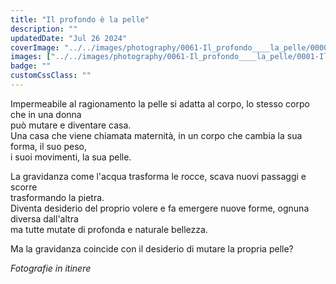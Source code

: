 ```yaml
---
title: "Il profondo è la pelle"
description: ""
updatedDate: "Jul 26 2024"
coverImage: "../../images/photography/0061-Il_profondo____la_pelle/0000-Il_profondo____la_pelle_Corpo_donna_maternita_cambiamento_mutamento_roccia_pietra_mare_acqua_schizzi_intimo_vulva_nascita_sessualita_Olympus_OM1.jpg"
images: ["../../images/photography/0061-Il_profondo____la_pelle/0001-Il_profondo____la_pelle_Corpo_donna_maternita_cambiamento_mutamento_roccia_pietra_mare_acqua_schizzi_intimo_vulva_nascita_sessualita_Olympus_OM1.jpg","../../images/photography/0061-Il_profondo____la_pelle/0002-Il_profondo____la_pelle_Corpo_donna_maternita_cambiamento_mutamento_roccia_pietra_mare_acqua_schizzi_intimo_vulva_nascita_sessualita_Olympus_OM1.jpg","../../images/photography/0061-Il_profondo____la_pelle/0003-Il_profondo____la_pelle_Corpo_donna_maternita_cambiamento_mutamento_roccia_pietra_mare_acqua_schizzi_intimo_vulva_nascita_sessualita_Olympus_OM1.jpg","../../images/photography/0061-Il_profondo____la_pelle/0004-Il_profondo____la_pelle_Corpo_donna_maternita_cambiamento_mutamento_roccia_pietra_mare_acqua_schizzi_intimo_vulva_nascita_sessualita_Olympus_OM1.jpg","../../images/photography/0061-Il_profondo____la_pelle/0005-Il_profondo____la_pelle_Corpo_donna_maternita_cambiamento_mutamento_roccia_pietra_mare_acqua_schizzi_intimo_vulva_nascita_sessualita_Olympus_OM1.jpg","../../images/photography/0061-Il_profondo____la_pelle/0006-Il_profondo____la_pelle_Corpo_donna_maternita_cambiamento_mutamento_roccia_pietra_mare_acqua_schizzi_intimo_vulva_nascita_sessualita_Olympus_OM1.jpg","../../images/photography/0061-Il_profondo____la_pelle/0007-Il_profondo____la_pelle_Corpo_donna_maternita_cambiamento_mutamento_roccia_pietra_mare_acqua_schizzi_intimo_vulva_nascita_sessualita_Olympus_OM1.jpg","../../images/photography/0061-Il_profondo____la_pelle/0008-Il_profondo____la_pelle_Corpo_donna_maternita_cambiamento_mutamento_roccia_pietra_mare_acqua_schizzi_intimo_vulva_nascita_sessualita_Olympus_OM1.jpg","../../images/photography/0061-Il_profondo____la_pelle/0009-Il_profondo____la_pelle_Corpo_donna_maternita_cambiamento_mutamento_roccia_pietra_mare_acqua_schizzi_intimo_vulva_nascita_sessualita_Olympus_OM1.jpg","../../images/photography/0061-Il_profondo____la_pelle/0010-Il_profondo____la_pelle_Corpo_donna_maternita_cambiamento_mutamento_roccia_pietra_mare_acqua_schizzi_intimo_vulva_nascita_sessualita_Olympus_OM1.jpg","../../images/photography/0061-Il_profondo____la_pelle/0011-Il_profondo____la_pelle_Corpo_donna_maternita_cambiamento_mutamento_roccia_pietra_mare_acqua_schizzi_intimo_vulva_nascita_sessualita_Olympus_OM1.jpg","../../images/photography/0061-Il_profondo____la_pelle/0012-Il_profondo____la_pelle_Corpo_donna_maternita_cambiamento_mutamento_roccia_pietra_mare_acqua_schizzi_intimo_vulva_nascita_sessualita_Olympus_OM1.jpg","../../images/photography/0061-Il_profondo____la_pelle/0013-Il_profondo____la_pelle_Corpo_donna_maternita_cambiamento_mutamento_roccia_pietra_mare_acqua_schizzi_intimo_vulva_nascita_sessualita_Olympus_OM1.jpg","../../images/photography/0061-Il_profondo____la_pelle/0014-Il_profondo____la_pelle_Corpo_donna_maternita_cambiamento_mutamento_roccia_pietra_mare_acqua_schizzi_intimo_vulva_nascita_sessualita_Olympus_OM1.jpg","../../images/photography/0061-Il_profondo____la_pelle/0015-Il_profondo____la_pelle_Corpo_donna_maternita_cambiamento_mutamento_roccia_pietra_mare_acqua_schizzi_intimo_vulva_nascita_sessualita_Olympus_OM1.jpg","../../images/photography/0061-Il_profondo____la_pelle/0016-Il_profondo____la_pelle_Corpo_donna_maternita_cambiamento_mutamento_roccia_pietra_mare_acqua_schizzi_intimo_vulva_nascita_sessualita_Olympus_OM1.jpg","../../images/photography/0061-Il_profondo____la_pelle/0017-Il_profondo____la_pelle_Corpo_donna_maternita_cambiamento_mutamento_roccia_pietra_mare_acqua_schizzi_intimo_vulva_nascita_sessualita_Olympus_OM1.jpg","../../images/photography/0061-Il_profondo____la_pelle/0018-Il_profondo____la_pelle_Corpo_donna_maternita_cambiamento_mutamento_roccia_pietra_mare_acqua_schizzi_intimo_vulva_nascita_sessualita_Olympus_OM1.jpg","../../images/photography/0061-Il_profondo____la_pelle/0019-Il_profondo____la_pelle_Corpo_donna_maternita_cambiamento_mutamento_roccia_pietra_mare_acqua_schizzi_intimo_vulva_nascita_sessualita_Olympus_OM1.jpg","../../images/photography/0061-Il_profondo____la_pelle/0020-Il_profondo____la_pelle_Corpo_donna_maternita_cambiamento_mutamento_roccia_pietra_mare_acqua_schizzi_intimo_vulva_nascita_sessualita_Olympus_OM1.jpg","../../images/photography/0061-Il_profondo____la_pelle/0021-Il_profondo____la_pelle_Corpo_donna_maternita_cambiamento_mutamento_roccia_pietra_mare_acqua_schizzi_intimo_vulva_nascita_sessualita_Olympus_OM1.jpg","../../images/photography/0061-Il_profondo____la_pelle/0022-Il_profondo____la_pelle_Corpo_donna_maternita_cambiamento_mutamento_roccia_pietra_mare_acqua_schizzi_intimo_vulva_nascita_sessualita_Olympus_OM1.jpg","../../images/photography/0061-Il_profondo____la_pelle/0023-Il_profondo____la_pelle_Corpo_donna_maternita_cambiamento_mutamento_roccia_pietra_mare_acqua_schizzi_intimo_vulva_nascita_sessualita_Olympus_OM1.jpg","../../images/photography/0061-Il_profondo____la_pelle/0024-Il_profondo____la_pelle_Corpo_donna_maternita_cambiamento_mutamento_roccia_pietra_mare_acqua_schizzi_intimo_vulva_nascita_sessualita_Olympus_OM1.jpg","../../images/photography/0061-Il_profondo____la_pelle/0025-Il_profondo____la_pelle_Corpo_donna_maternita_cambiamento_mutamento_roccia_pietra_mare_acqua_schizzi_intimo_vulva_nascita_sessualita_Olympus_OM1.jpg","../../images/photography/0061-Il_profondo____la_pelle/0026-Il_profondo____la_pelle_Corpo_donna_maternita_cambiamento_mutamento_roccia_pietra_mare_acqua_schizzi_intimo_vulva_nascita_sessualita_Olympus_OM1.jpg","../../images/photography/0061-Il_profondo____la_pelle/0027-Il_profondo____la_pelle_Corpo_donna_maternita_cambiamento_mutamento_roccia_pietra_mare_acqua_schizzi_intimo_vulva_nascita_sessualita_Olympus_OM1.jpg","../../images/photography/0061-Il_profondo____la_pelle/0028-Il_profondo____la_pelle_Corpo_donna_maternita_cambiamento_mutamento_roccia_pietra_mare_acqua_schizzi_intimo_vulva_nascita_sessualita_Olympus_OM1.jpg"]
badge: ""
customCssClass: ""
---
```


Impermeabile al ragionamento la pelle si adatta al corpo, lo stesso corpo che in una donna  
può mutare e diventare casa.  
Una casa che viene chiamata maternità, in un corpo che cambia la sua forma, il suo peso,  
i suoi movimenti, la sua pelle.

La gravidanza come l'acqua trasforma le rocce, scava nuovi passaggi e scorre  
trasformando la pietra.  
Diventa desiderio del proprio volere e fa emergere nuove forme, ognuna diversa dall'altra  
ma tutte mutate di profonda e naturale bellezza.

Ma la gravidanza coincide con il desiderio di mutare la propria pelle?


*Fotografie in itinere*
